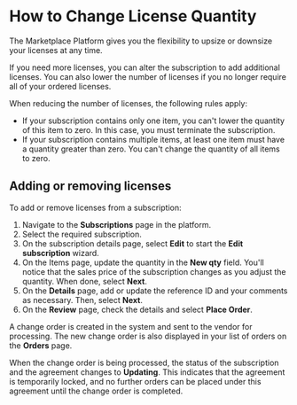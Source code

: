 # How to Change License Quantity

The Marketplace Platform gives you the flexibility to upsize or downsize your licenses at any time.&#x20;

If you need more licenses, you can alter the subscription to add additional licenses. You can also lower the number of licenses if you no longer require all of your ordered licenses.

When reducing the number of licenses, the following rules apply:&#x20;

* If your subscription contains only one item, you can't lower the quantity of this item to zero. In this case, you must terminate the subscription.&#x20;
* If your subscription contains multiple items, at least one item must have a quantity greater than zero. You can't change the quantity of all items to zero.

## Adding or removing licenses

To add or remove licenses from a subscription:

1. Navigate to the **Subscriptions** page in the platform.
2. Select the required subscription.
3. On the subscription details page, select **Edit** to start the **Edit subscription** wizard.&#x20;
4. On the Items page, update the quantity in the **New qty** field. You'll notice that the sales price of the subscription changes as you adjust the quantity. When done, select **Next**.
5. On the **Details** page, add or update the reference ID and your comments as necessary. Then, select **Next**.
6. On the **Review** page, check the details and select **Place Order**.

A change order is created in the system and sent to the vendor for processing. The new change order is also displayed in your list of orders on the **Orders** page.&#x20;

When the change order is being processed, the status of the subscription and the agreement changes to **Updating**. This indicates that the agreement is temporarily locked, and no further orders can be placed under this agreement until the change order is completed.
